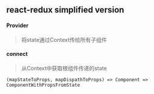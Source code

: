 ## react-redux simplified version

#### Provider

> 将state通过Context传给所有子组件

#### connect


> 从Context中获取根组件传递的state

```
(mapStateToProps, mapDispathToProps) => Component => ComponentWithPropsFromState
```
